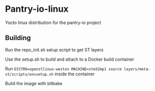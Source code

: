 # Pantry-io-linux
Yocto linux distribution for the pantry-io project

## Building

Run the repo\_init.sh setup script to get ST layers

Use the setup.sh to build and attach to a Docker build container

Run `DISTRO=openstlinux-weston MACHINE=stm32mp1 source layers/meta-st/scripts/envsetup.sh` inside the container

Build the image with bitbake

